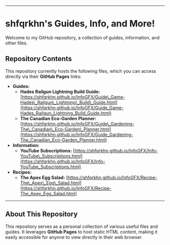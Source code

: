 -----

# shfqrkhn's Guides, Info, and More\!

Welcome to my GitHub repository, a collection of guides, information, and other files.

## Repository Contents

This repository currently hosts the following files, which you can access directly via their **GitHub Pages** links:

  * **Guides:**
      * **Hades Railgun Lightning Build Guide:** [https://shfqrkhn.github.io/InfoGFX/Guide\_Game-Hades\_Railgun\_Lightning\_Build\_Guide.html](https://shfqrkhn.github.io/InfoGFX/Guide_Game-Hades_Railgun_Lightning_Build_Guide.html)
      * **The Canadian Eco-Garden Planner:** [https://shfqrkhn.github.io/InfoGFX/Guide\_Gardening-The\_Canadian\_Eco-Garden\_Planner.html](https://shfqrkhn.github.io/InfoGFX/Guide_Gardening-The_Canadian_Eco-Garden_Planner.html)
  * **Information:**
      * **YouTube Subscriptions:** [https://shfqrkhn.github.io/InfoGFX/Info-YouTube\_Subscriptions.html](https://shfqrkhn.github.io/InfoGFX/Info-YouTube_Subscriptions.html)
  * **Recipes:**
      * **The Apex Egg Salad:** [https://shfqrkhn.github.io/InfoGFX/Recipe-The\_Apex\_Egg\_Salad.html](https://shfqrkhn.github.io/InfoGFX/Recipe-The_Apex_Egg_Salad.html)

-----

## About This Repository

This repository serves as a personal collection of various useful files and guides. It leverages **GitHub Pages** to host static HTML content, making it easily accessible for anyone to view directly in their web browser.

